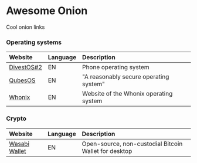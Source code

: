 # Awesome Onion
Cool onion links

### Operating systems
|Website|Language|Description|
|:------|:-------|:----------|
|[DivestOS](http://divestoseb5nncsydt7zzf5hrfg44md4bxqjs5ifcv4t7gt7u6ohjyyd.onion/)[#2](http://2ceyag7ppvhliszes2v25n5lmpwhzqrc7sv72apqka6hwggfi42y2uid.onion/)|EN|Phone operating system|
|[QubesOS](http://qubesosfasa4zl44o4tws22di6kepyzfeqv3tg4e3ztknltfxqrymdad.onion/)|EN|"A reasonably secure operating system"|
|[Whonix](http://www.dds6qkxpwdeubwucdiaord2xgbbeyds25rbsgr73tbfpqpt4a6vjwsyd.onion/)|EN|Website of the Whonix operating system|

### Crypto
|Website|Language|Description|
|:------|:-------|:----------|
|[Wasabi Wallet](http://wasabiukrxmkdgve5kynjztuovbg43uxcbcxn6y2okcrsg7gb6jdmbad.onion/)|EN|Open-source, non-custodial Bitcoin Wallet for desktop|